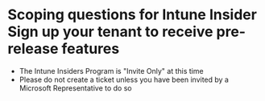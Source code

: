 <properties
   pageTitle="Scoping questions for Intune Insider Sign up your tenant to receive pre-release features"
   description="Scoping questions for Intune Insider Sign up your tenant to receive pre-release features"
   authors="mackie1604"
   selfHelpType="supportTopicBasedScopingQuestions"
   supportTopicIds="32582824"
  productPesIds="15584"
  cloudEnvironments="public"
	articleId="30cc051a-21b7-4b0c-88e0-458bf7e96faa"
/>
# Scoping questions for Intune Insider Sign up your tenant to receive pre-release features
*  The Intune Insiders Program is "Invite Only" at this time
*  Please do not create a ticket unless you have been invited by a Microsoft Representative to do so


